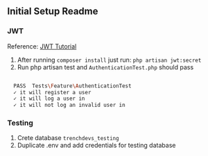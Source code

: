 ## Initial Setup Readme

### JWT 

Reference: [JWT Tutorial](https://medium.com/employbl/build-authentication-into-your-laravel-api-with-json-web-tokens-jwt-cd223ace8d1a) 

1. After running `composer install` just run: `php artisan jwt:secret`
2. Run php artisan test and `AuthenticationTest.php` should pass 

```bash 

  PASS  Tests\Feature\AuthenticationTest
  ✓ it will register a user
  ✓ it will log a user in
  ✓ it will not log an invalid user in

``` 
### Testing 

1. Crete database `trenchdevs_testing`
2. Duplicate .env and add credentials for testing database
